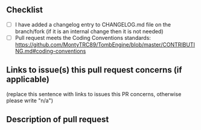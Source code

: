 ## Checklist

- [ ] I have added a changelog entry to CHANGELOG.md file on the branch/fork (if it is an internal change then it is not needed) 
- [ ] Pull request meets the Coding Conventions standards: https://github.com/MontyTRC89/TombEngine/blob/master/CONTRIBUTING.md#coding-conventions

## Links to issue(s) this pull request concerns (if applicable)

(replace this sentence with links to issues this PR concerns, otherwise please write "n/a")

## Description of pull request 
